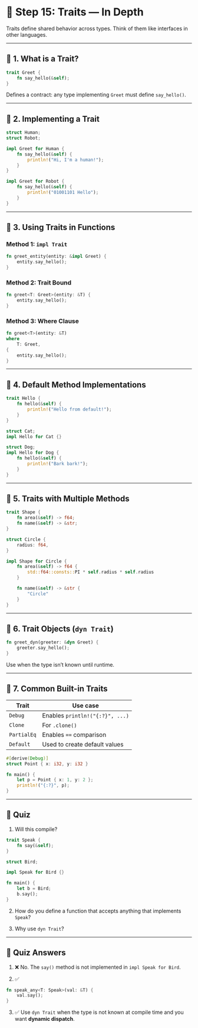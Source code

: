
# 🧩 Step 15: Traits — In Depth

Traits define shared behavior across types. Think of them like interfaces in other languages.

---

## 📌 1. What is a Trait?

```rust
trait Greet {
    fn say_hello(&self);
}
```

Defines a contract: any type implementing `Greet` must define `say_hello()`.

---

## 📌 2. Implementing a Trait

```rust
struct Human;
struct Robot;

impl Greet for Human {
    fn say_hello(&self) {
        println!("Hi, I'm a human!");
    }
}

impl Greet for Robot {
    fn say_hello(&self) {
        println!("01001101 Hello");
    }
}
```

---

## 📌 3. Using Traits in Functions

### Method 1: `impl Trait`

```rust
fn greet_entity(entity: &impl Greet) {
    entity.say_hello();
}
```

### Method 2: Trait Bound

```rust
fn greet<T: Greet>(entity: &T) {
    entity.say_hello();
}
```

### Method 3: Where Clause

```rust
fn greet<T>(entity: &T)
where
    T: Greet,
{
    entity.say_hello();
}
```

---

## 📌 4. Default Method Implementations

```rust
trait Hello {
    fn hello(&self) {
        println!("Hello from default!");
    }
}

struct Cat;
impl Hello for Cat {}

struct Dog;
impl Hello for Dog {
    fn hello(&self) {
        println!("Bark bark!");
    }
}
```

---

## 📌 5. Traits with Multiple Methods

```rust
trait Shape {
    fn area(&self) -> f64;
    fn name(&self) -> &str;
}

struct Circle {
    radius: f64,
}

impl Shape for Circle {
    fn area(&self) -> f64 {
        std::f64::consts::PI * self.radius * self.radius
    }

    fn name(&self) -> &str {
        "Circle"
    }
}
```

---

## 📌 6. Trait Objects (`dyn Trait`)

```rust
fn greet_dyn(greeter: &dyn Greet) {
    greeter.say_hello();
}
```

Use when the type isn’t known until runtime.

---

## 📌 7. Common Built-in Traits

| Trait       | Use case                                |
|-------------|------------------------------------------|
| `Debug`     | Enables `println!("{:?}", ...)`          |
| `Clone`     | For `.clone()`                          |
| `PartialEq` | Enables `==` comparison                 |
| `Default`   | Used to create default values            |

```rust
#[derive(Debug)]
struct Point { x: i32, y: i32 }

fn main() {
    let p = Point { x: 1, y: 2 };
    println!("{:?}", p);
}
```

---

## 🧪 Quiz

1. Will this compile?

```rust
trait Speak {
    fn say(&self);
}

struct Bird;

impl Speak for Bird {}

fn main() {
    let b = Bird;
    b.say();
}
```

2. How do you define a function that accepts anything that implements `Speak`?

3. Why use `dyn Trait`?

---

## 🧠 Quiz Answers

1. ❌ No. The `say()` method is not implemented in `impl Speak for Bird`.

2. ✅
```rust
fn speak_any<T: Speak>(val: &T) {
    val.say();
}
```

3. ✅ Use `dyn Trait` when the type is not known at compile time and you want **dynamic dispatch**.
